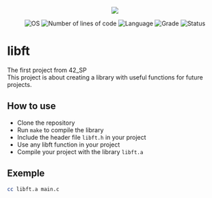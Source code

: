 <p align="center">
    <img src="https://game.42sp.org.br/static/assets/achievements/libfte.png">
</p>

<p align="center">
    <img src="https://img.shields.io/badge/OS-Linux-blue" alt="OS">
    <img alt="Number of lines of code" src="https://img.shields.io/tokei/lines/github/JoaolSoares/libft_42?color=critical" />
    <img src="https://img.shields.io/badge/Language-C%20%7C%20C%2B%2B-orange.svg" alt="Language">
    <img src="https://img.shields.io/badge/Grade-100%2F100-brightgreen.svg" alt="Grade">
    <img src="https://img.shields.io/badge/Status-Completed-brightgreen.svg" alt="Status">
</p>

# libft
The first project from 42_SP<br>
This project is about creating a library with useful functions for future projects.

## How to use
- Clone the repository
- Run `make` to compile the library
- Include the header file `libft.h` in your project
- Use any libft function in your project
- Compile your project with the library `libft.a`

## Exemple
```bash
cc libft.a main.c
```
